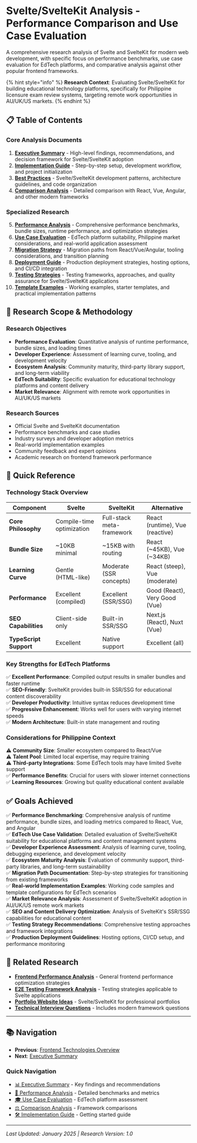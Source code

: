 # Svelte/SvelteKit Analysis - Performance Comparison and Use Case Evaluation

A comprehensive research analysis of Svelte and SvelteKit for modern web development, with specific focus on performance benchmarks, use case evaluation for EdTech platforms, and comparative analysis against other popular frontend frameworks.

{% hint style="info" %}
**Research Context**: Evaluating Svelte/SvelteKit for building educational technology platforms, specifically for Philippine licensure exam review systems, targeting remote work opportunities in AU/UK/US markets.
{% endhint %}

## 📋 Table of Contents

### Core Analysis Documents

1. **[Executive Summary](./executive-summary.md)** - High-level findings, recommendations, and decision framework for Svelte/SvelteKit adoption
2. **[Implementation Guide](./implementation-guide.md)** - Step-by-step setup, development workflow, and project initialization
3. **[Best Practices](./best-practices.md)** - Svelte/SvelteKit development patterns, architecture guidelines, and code organization
4. **[Comparison Analysis](./comparison-analysis.md)** - Detailed comparison with React, Vue, Angular, and other modern frameworks

### Specialized Research

5. **[Performance Analysis](./performance-analysis.md)** - Comprehensive performance benchmarks, bundle sizes, runtime performance, and optimization strategies
6. **[Use Case Evaluation](./use-case-evaluation.md)** - EdTech platform suitability, Philippine market considerations, and real-world application assessment
7. **[Migration Strategy](./migration-strategy.md)** - Migration paths from React/Vue/Angular, tooling considerations, and transition planning
8. **[Deployment Guide](./deployment-guide.md)** - Production deployment strategies, hosting options, and CI/CD integration
9. **[Testing Strategies](./testing-strategies.md)** - Testing frameworks, approaches, and quality assurance for Svelte/SvelteKit applications
10. **[Template Examples](./template-examples.md)** - Working examples, starter templates, and practical implementation patterns

## 🔬 Research Scope & Methodology

### Research Objectives
- **Performance Evaluation**: Quantitative analysis of runtime performance, bundle sizes, and loading times
- **Developer Experience**: Assessment of learning curve, tooling, and development velocity
- **Ecosystem Analysis**: Community maturity, third-party library support, and long-term viability
- **EdTech Suitability**: Specific evaluation for educational technology platforms and content delivery
- **Market Relevance**: Alignment with remote work opportunities in AU/UK/US markets

### Research Sources
- Official Svelte and SvelteKit documentation
- Performance benchmarks and case studies
- Industry surveys and developer adoption metrics
- Real-world implementation examples
- Community feedback and expert opinions
- Academic research on frontend framework performance

## 🎯 Quick Reference

### Technology Stack Overview

| Component | Svelte | SvelteKit | Alternative |
|-----------|---------|-----------|-------------|
| **Core Philosophy** | Compile-time optimization | Full-stack meta-framework | React (runtime), Vue (reactive) |
| **Bundle Size** | ~10KB minimal | ~15KB with routing | React (~45KB), Vue (~34KB) |
| **Learning Curve** | Gentle (HTML-like) | Moderate (SSR concepts) | React (steep), Vue (moderate) |
| **Performance** | Excellent (compiled) | Excellent (SSR/SSG) | Good (React), Very Good (Vue) |
| **SEO Capabilities** | Client-side only | Built-in SSR/SSG | Next.js (React), Nuxt (Vue) |
| **TypeScript Support** | Excellent | Native support | Excellent (all) |

### Key Strengths for EdTech Platforms

✅ **Excellent Performance**: Compiled output results in smaller bundles and faster runtime  
✅ **SEO-Friendly**: SvelteKit provides built-in SSR/SSG for educational content discoverability  
✅ **Developer Productivity**: Intuitive syntax reduces development time  
✅ **Progressive Enhancement**: Works well for users with varying internet speeds  
✅ **Modern Architecture**: Built-in state management and routing  

### Considerations for Philippine Context

⚠️ **Community Size**: Smaller ecosystem compared to React/Vue  
⚠️ **Talent Pool**: Limited local expertise, may require training  
⚠️ **Third-party Integrations**: Some EdTech tools may have limited Svelte support  
✅ **Performance Benefits**: Crucial for users with slower internet connections  
✅ **Learning Resources**: Growing but quality educational content available  

## ✅ Goals Achieved

✅ **Performance Benchmarking**: Comprehensive analysis of runtime performance, bundle sizes, and loading metrics compared to React, Vue, and Angular  
✅ **EdTech Use Case Validation**: Detailed evaluation of Svelte/SvelteKit suitability for educational platforms and content management systems  
✅ **Developer Experience Assessment**: Analysis of learning curve, tooling, debugging experience, and development velocity  
✅ **Ecosystem Maturity Analysis**: Evaluation of community support, third-party libraries, and long-term sustainability  
✅ **Migration Path Documentation**: Step-by-step strategies for transitioning from existing frameworks  
✅ **Real-world Implementation Examples**: Working code samples and template configurations for EdTech scenarios  
✅ **Market Relevance Analysis**: Assessment of Svelte/SvelteKit adoption in AU/UK/US remote work markets  
✅ **SEO and Content Delivery Optimization**: Analysis of SvelteKit's SSR/SSG capabilities for educational content  
✅ **Testing Strategy Recommendations**: Comprehensive testing approaches and framework integrations  
✅ **Production Deployment Guidelines**: Hosting options, CI/CD setup, and performance monitoring  

## 🔗 Related Research

- **[Frontend Performance Analysis](../performance-analysis/README.md)** - General frontend performance optimization strategies
- **[E2E Testing Framework Analysis](../../ui-testing/e2e-testing-framework-analysis/README.md)** - Testing strategies applicable to Svelte applications
- **[Portfolio Website Ideas](../../career/portfolio-website-ideas/README.md)** - Svelte/SvelteKit for professional portfolios
- **[Technical Interview Questions](../../career/technical-interview-questions/README.md)** - Includes modern framework questions

---

## 📚 Navigation

- **Previous**: [Frontend Technologies Overview](../README.md)
- **Next**: [Executive Summary](./executive-summary.md)

### Quick Navigation
- [📊 Executive Summary](./executive-summary.md) - Key findings and recommendations
- [🚀 Performance Analysis](./performance-analysis.md) - Detailed benchmarks and metrics
- [🎓 Use Case Evaluation](./use-case-evaluation.md) - EdTech platform assessment
- [⚖️ Comparison Analysis](./comparison-analysis.md) - Framework comparisons
- [🛠️ Implementation Guide](./implementation-guide.md) - Getting started guide

---

*Last Updated: January 2025 | Research Version: 1.0*